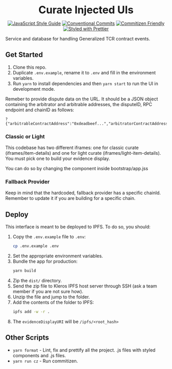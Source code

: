 <p align="center">
  <b style="font-size: 32px;">Curate Injected UIs</b>
</p>

<p align="center">
  <a href="https://standardjs.com"><img src="https://img.shields.io/badge/code_style-standard-brightgreen.svg" alt="JavaScript Style Guide"></a>
  <a href="https://conventionalcommits.org"><img src="https://img.shields.io/badge/Conventional%20Commits-1.0.0-yellow.svg" alt="Conventional Commits"></a>
  <a href="http://commitizen.github.io/cz-cli/"><img src="https://img.shields.io/badge/commitizen-friendly-brightgreen.svg" alt="Commitizen Friendly"></a>
  <a href="https://github.com/prettier/prettier"><img src="https://img.shields.io/badge/styled_with-prettier-ff69b4.svg" alt="Styled with Prettier"></a>
</p>

Service and database for handling Generalized TCR contract events.

## Get Started

1.  Clone this repo.
2.  Duplicate `.env.example`, rename it to `.env` and fill in the environment variables.
3.  Run `yarn` to install dependencies and then `yarn start` to run the UI in development mode.

Remeber to provide dispute data on the URL. It should be a JSON object containing the arbitrator and arbitrable addresses, the disputeID, RPC endpoint and chainID as follows:

```
?{"arbitrableContractAddress":"0xdeadbeef...","arbitratorContractAddress":"0xdeadbeef...","disputeID":"111","jsonRpcUrl":"http://localhost:8545","chainId":"1"}
```

### Classic or Light

This codebase has two different iframes: one for classic curate (iframes/item-details) and one for light curate (iframes/light-item-details). You must pick one to build your evidence display.

You can do so by changing the component inside bootstrap/app.jss

### Fallback Provider

Keep in mind that the hardcoded, fallback provider has a specific chainId. Remember to update it if you are building for a specific chain.

## Deploy

This interface is meant to be deployed to IPFS.
To do so, you should:

1. Copy the `.env.example` file to `.env`:
   ```sh
   cp .env.example .env
   ```
2. Set the appropriate environment variables.
3. Bundle the app for production:
   ```sh
   yarn build
   ```
4. Zip the `dist/` directory.
5. Send the zip file to Kleros IPFS host server through SSH (ask a team member if you are not sure how).
6. Unzip the file and jump to the folder.
7. Add the contents of the folder to IPFS:
   ```sh
   ipfs add -w -r .
   ```
8. The `evidenceDisplayURI` will be `/ipfs/<root_hash>`

## Other Scripts

- `yarn format` - Lint, fix and prettify all the project.
  .js files with styled components and .js files.
- `yarn run cz` - Run commitizen.
